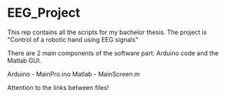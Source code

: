 # EEG_Project
This rep contains all the scripts for my bachelor thesis. The project is "Control of a robotic hand using EEG signals"

There are 2 main components of the software part: Arduino code and the Matlab GUI. 

Arduino - MainPro.ino
Matlab - MainScreen.m

Attention to the links between files!
